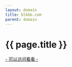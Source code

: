 ```yaml
---
layout: domain
title: blkbb.com
parent: domain
---
```


# {{ page.title }}

[- 可以访问看看 -](http://{{page.title}})